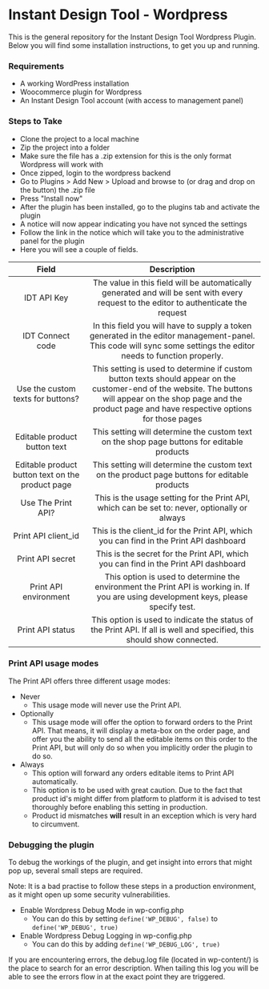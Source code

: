 # Instant Design Tool - Wordpress
  This is the general repository for the Instant Design Tool Wordpress Plugin.
  Below you will find some installation instructions, to get you up and running.
  
### Requirements
- A working WordPress installation
- Woocommerce plugin for Wordpress
- An Instant Design Tool account (with access to management panel)

### Steps to Take
- Clone the project to a local machine
- Zip the project into a folder
- Make sure the file has a .zip extension for this is the only format Wordpress will work with
- Once zipped, login to the wordpress backend
- Go to Plugins > Add New > Upload and browse to (or drag and drop on the button) the .zip file
- Press "Install now"
- After the plugin has been installed, go to the plugins tab and activate the plugin
- A notice will now appear indicating you have not synced the settings
- Follow the link in the notice which will take you to the administrative panel for the plugin
- Here you will see a couple of fields.

| Field | Description |
|:-----:|:-----------:|
| IDT API Key                                           | The value in this field will be automatically generated and will be sent with every request to the editor to authenticate the request|
| IDT Connect code                                      | In this field you will have to supply a token generated in the editor management-panel. This code will sync some settings the editor needs to function properly.   |
| Use the custom texts for buttons?                     | This setting is used to determine if custom button texts should appear on the customer-end of the website. The buttons will appear on the shop page and the product page and have respective options for those pages            |
| Editable product button text                          | This setting will determine the custom text on the shop page buttons for editable products            |
| Editable product button text on the product page      | This setting will determine the custom text on the product page buttons for editable products            |
| Use The Print API?                                    | This is the usage setting for the Print API, which can be set to: never, optionally or always|
| Print API client_id                                   | This is the client_id for the Print API, which you can find in the Print API dashboard            |
| Print API secret                                      | This is the secret for the Print API, which you can find in the Print API dashboard            |
| Print API environment                                 | This option is used to determine the environment the Print API is working in. If you are using development keys, please specify test.|
| Print API status                                      | This option is used to indicate the status of the Print API. If all is well and specified, this should show connected.|


### Print API usage modes
The Print API offers three different usage modes:
- Never
    - This usage mode will never use the Print API. 
- Optionally
    - This usage mode will offer the option to forward orders to the Print API.
      That means, it will display a meta-box on the order page, and offer you the ability to send all the editable items on this order to the Print API, 
      but will only do so when you implicitly order the plugin to do so.
- Always
    - This option will forward any orders editable items to Print API automatically.
    - This option is to be used with great caution. Due to the fact that product id's might differ from platform to platform it is advised to test thoroughly before enabling this setting in production.
    - Product id mismatches **will** result in an exception which is very hard to circumvent.


### Debugging the plugin
To debug the workings of the plugin, and get insight into errors that might pop up, several small steps are required.

Note:  It is a bad practise to follow these steps in a production environment, as it might open up some security vulnerabilities.

- Enable Wordpress Debug Mode in wp-config.php
    - You can do this by setting ```define('WP_DEBUG', false)``` to ```define('WP_DEBUG', true)```
- Enable Wordpress Debug Logging in wp-config.php
    - You can do this by adding  ```define('WP_DEBUG_LOG', true)```
    
If you are encountering errors, the debug.log file (located in wp-content/) is the place to search for an error description.
When tailing this log you will be able to see the errors flow in at the exact point they are triggered.

